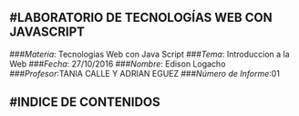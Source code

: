 #LABORATORIO DE TECNOLOGÍAS WEB CON JAVASCRIPT
-------------------------------------------
###_Materia_: Tecnologias Web con Java Script
###_Tema_: Introduccion a la Web
###_Fecha_: 27/10/2016
###_Nombre_: Edison Logacho
###_Profesor_:TANIA CALLE Y ADRIAN EGUEZ
###_Número de Informe_:01

#INDICE DE CONTENIDOS
-------------------------------------------
